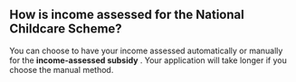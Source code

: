 ##  How is income assessed for the National Childcare Scheme?

You can choose to have your income assessed automatically or manually for the
**income-assessed subsidy** . Your application will take longer if you choose
the manual method.
